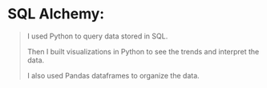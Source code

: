 # SQL Alchemy:

> I used Python to query data stored in SQL.
>
> Then I built visualizations in Python to see the trends and interpret the data.
>
> I also used Pandas dataframes to organize the data.


